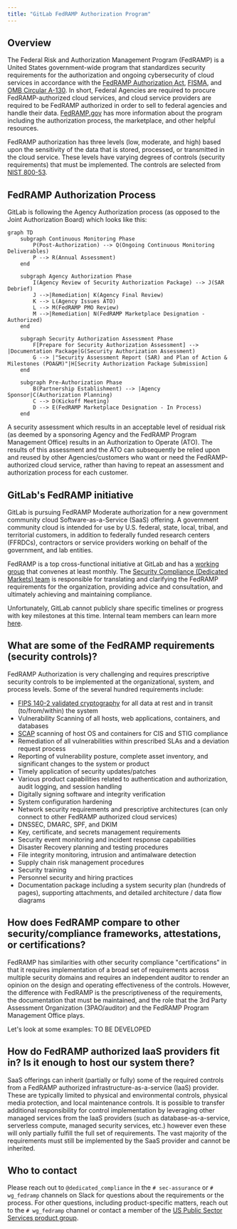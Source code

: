 ```yaml
---
title: "GitLab FedRAMP Authorization Program"
---
```


## Overview

The Federal Risk and Authorization Management Program (FedRAMP) is a United States government-wide program that standardizes security requirements for the authorization and ongoing cybersecurity of cloud services in accordance with the [FedRAMP Authorization Act](https://www.congress.gov/117/bills/hr7776/BILLS-117hr7776enr.pdf#page=1055), [FISMA](https://www.congress.gov/bill/113th-congress/senate-bill/2521), and [OMB Circular A-130](https://www.cio.gov/policies-and-priorities/circular-a-130/). In short, Federal Agencies are required to procure FedRAMP-authorized cloud services, and cloud service providers are required to be FedRAMP authorized in order to sell to federal agencies and handle their data. [FedRAMP.gov](https://www.fedramp.gov/program-basics/) has more information about the program including the authorization process, the marketplace, and other helpful resources.

FedRAMP authorization has three levels (low, moderate, and high) based upon the sensitivity of the data that is stored, processed, or transmitted in the cloud service. These levels have varying degrees of controls (security requirements) that must be implemented. The controls are selected from [NIST 800-53](https://csrc.nist.gov/projects/cprt/catalog#/cprt/framework/version/SP_800_53_5_1_1/home).

## FedRAMP Authorization Process

GitLab is following the Agency Authorization process (as opposed to the Joint Authorization Board) which looks like this:

```mermaid
graph TD
    subgraph Continuous Monitoring Phase
        P(Post-Authorization) --> Q(Ongoing Continuous Monitoring Deliverables)
        P --> R(Annual Assessment)
    end

    subgraph Agency Authorization Phase
        I(Agency Review of Security Authorization Package) --> J(SAR Debrief)
        J -->|Remediation| K(Agency Final Review)
        K --> L(Agency Issues ATO)
        L --> M(FedRAMP PMO Review)
        M -->|Remediation| N(FedRAMP Marketplace Designation - Authorized)
    end

    subgraph Security Authorization Assessment Phase
        F[Prepare for Security Authorization Assessment] --> |Documentation Package|G(Security Authorization Assessment)
        G --> |"Security Assessment Report (SAR) and Plan of Action & Milestones (POA&M)"|H[Secrity Authorization Package Submission]
    end

    subgraph Pre-Authorization Phase
        B(Partnership Establishment) --> |Agency Sponsor|C(Authorization Planning)
        C --> D(Kickoff Meeting)
        D --> E(FedRAMP Marketplace Designation - In Process)
    end
```

A security assessment which results in an acceptable level of residual risk (as deemed by a sponsoring Agency and the FedRAMP Program Management Office) results in an Authorization to Operate (ATO). The results of this assessment and the ATO can subsequently be relied upon and reused by other Agencies/customers who want or need the FedRAMP-authorized cloud service, rather than having to repeat an assessment and authorization process for each customer.

## GitLab's FedRAMP initiative

GitLab is pursuing FedRAMP Moderate authorization for a new government community cloud Software-as-a-Service (SaaS) offering. A government community cloud is intended for use by U.S. federal, state, local, tribal, and territorial customers, in addition to federally funded research centers (FFRDCs), contractors or service providers working on behalf of the government, and lab entities.

FedRAMP is a top cross-functional initiative at GitLab and has a [working group](/handbook/company/working-groups/fedramp-execution/) that convenes at least monthly. The [Security Compliance (Dedicated Markets) team](/handbook/security/security-assurance/dedicated-compliance/) is responsible for translating and clarifying the FedRAMP requirements for the organization, providing advice and consultation, and ultimately achieving and maintaining compliance.

Unfortunately, GitLab cannot publicly share specific timelines or progress with key milestones at this time. Internal team members can learn more [here](https://internal.gitlab.com/handbook/engineering/fedramp-compliance/#-keeping-fedramp-safe).

## What are some of the FedRAMP requirements (security controls)?

FedRAMP Authorization is very challenging and requires prescriptive security controls to be implemented at the organizational, system, and process levels. Some of the several hundred requirements include:

- [FIPS 140-2 validated cryptography](https://csrc.nist.gov/projects/cryptographic-module-validation-program) for all data at rest and in transit (to/from/within) the system
- Vulnerability Scanning of all hosts, web applications, containers, and databases
- [SCAP](/handbook/security/security-assurance/security-compliance/scap-scanning.md) scanning of host OS and containers for CIS and STIG compliance
- Remediation of all vulnerabilities within prescribed SLAs and a deviation request process
- Reporting of vulnerability posture, complete asset inventory, and significant changes to the system or product
- Timely application of security updates/patches
- Various product capabilities related to authentication and authorization, audit logging, and session handling
- Digitally signing software and integrity verification
- System configuration hardening
- Network security requirements and prescriptive architectures (can only connect to other FedRAMP authorized cloud services)
- DNSSEC, DMARC, SPF, and DKIM
- Key, certificate, and secrets management requirements
- Security event monitoring and incident response capabilities
- Disaster Recovery planning and testing procedures
- File integrity monitoring, intrusion and antimalware detection
- Supply chain risk management procedures
- Security training
- Personnel security and hiring practices
- Documentation package including a system security plan (hundreds of pages), supporting attachments, and detailed architecture / data flow diagrams

## How does FedRAMP compare to other security/compliance frameworks, attestations, or certifications?

FedRAMP has similarities with other security compliance "certifications" in that it requires implementation of a broad set of requirements across multiple security domains and requires an independent auditor to render an opinion on the design and operating effectiveness of the controls. However, the difference with FedRAMP is the prescriptiveness of the requirements, the documentation that must be maintained, and the role that the 3rd Party Assessment Organization (3PAO/auditor) and the FedRAMP Program Management Office plays.

Let's look at some examples: TO BE DEVELOPED

## How do FedRAMP authorized IaaS providers fit in? Is it enough to host our system there?

SaaS offerings can inherit (partially or fully) some of the required controls from a FedRAMP authorized infrastructure-as-a-service (IaaS) provider. These are typically limited to physical and environmental controls, physical media protection, and local maintenance controls. It is possible to transfer additional responsibility for control implementation by leveraging other managed services from the IaaS providers (such as database-as-a-service, serverless compute, managed security services, etc.) however even these will only partially fulfill the full set of requirements. The vast majority of the requirements must still be implemented by the SaaS provider and cannot be inherited.

## Who to contact

Please reach out to `@dedicated_compliance` in the `# sec-assurance` or `# wg_fedramp` channels on Slack for questions about the requirements or the process. For other questions, including product-specific matters, reach out to the `# wg_fedramp` channel or contact a member of the [US Public Sector Services product group](/handbook/product/categories/#us-public-sector-services-group).
